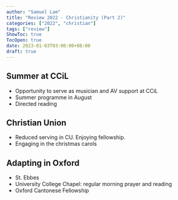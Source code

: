 ```yaml
---
author: "Samuel Lam"
title: "Review 2022 - Christianity (Part 2)"
categories: ["2022", "christian"]
tags: ["review"]
ShowToc: true
TocOpen: true
date: 2023-01-03T03:00:00+08:00
draft: true
---
```


## Summer at CCiL
- Opportunity to serve as musician and AV support at CCiL
- Summer programme in August
- Directed reading

## Christian Union
- Reduced serving in CU. Enjoying fellowship. 
- Engaging in the christmas carols

## Adapting in Oxford
- St. Ebbes
- University College Chapel: regular morning prayer and reading
- Oxford Cantonese Fellowship